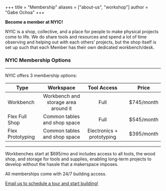 +++
title = "Membership"
aliases = ["about-us", "workshop"]
author = "Gabe Ochoa"
+++

**Become a member at NYIC!**

NYIC is a shop, collective, and a place for people to make physical projects come to life. We do share tools and resources and spend a lot of time observing and helping out with each others’ projects, but the shop itself is set up such that each Member has their own dedicated workbench/desk.

### NYIC Membership Options

---

NYIC offers 3 membership options:

| Type             |              Workspace               |        Tool Access        |     |   Price    |
| ---------------- | :----------------------------------: | :-----------------------: | --: | :--------: |
| Workbench        | Workbench and storage area around it |           Full            |     | $745/month |
| Flex Full Shop   |     Common tables and shop space     |           Full            |     | $545/month |
| Flex Prototyping |     Common tables and shop space     | Electronics + prototyping |     | $395/month |

---

Workbenches start at $695/mo and includes access to all tools, the wood shop, and storage for tools and supplies, enabling long-term projects to develop without the hassle that a makerspace imposes.

All memberships come with 24/7 building access.

[Email us to schedule a tour and start building!](mailto:info@nyic.shop)
